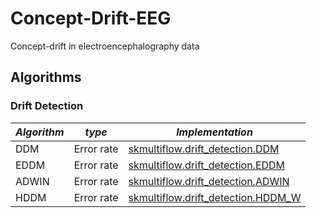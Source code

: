 # Concept-Drift-EEG
Concept-drift in electroencephalography data

## Algorithms 

### Drift Detection 

| _Algorithm_     | _type_          | _Implementation_ |
| --------------- | --------------- |  --------------- |
| DDM             | Error rate      | [skmultiflow.drift_detection.DDM](https://scikit-multiflow.readthedocs.io/en/latest/api/generated/skmultiflow.drift_detection.DDM.html)
| EDDM            | Error rate      | [skmultiflow.drift_detection.EDDM](https://scikit-multiflow.readthedocs.io/en/latest/api/generated/skmultiflow.drift_detection.EDDM.html)
| ADWIN           | Error rate      | [skmultiflow.drift_detection.ADWIN](https://scikit-multiflow.readthedocs.io/en/latest/api/generated/skmultiflow.drift_detection.ADWIN.html)
| HDDM            | Error rate      | [skmultiflow.drift_detection.HDDM_W](https://scikit-multiflow.readthedocs.io/en/latest/api/generated/skmultiflow.drift_detection.HDDM_W.html)
